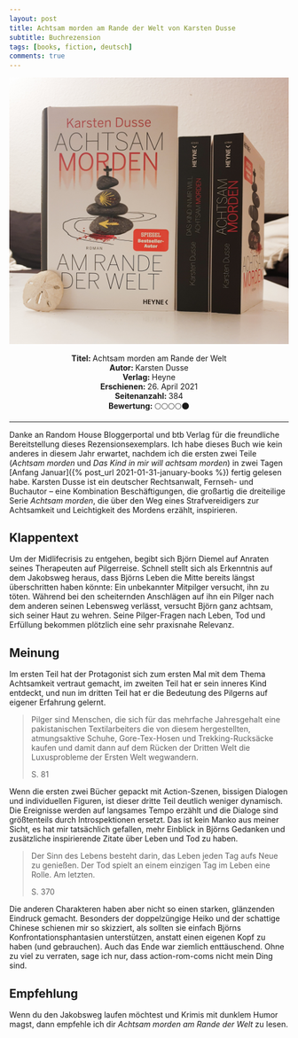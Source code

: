 ```yaml
---
layout: post
title: Achtsam morden am Rande der Welt von Karsten Dusse
subtitle: Buchrezension
tags: [books, fiction, deutsch]
comments: true
---
```


![cover](../assets/img/achtsammorden.jpg)

<div align="center"><strong>Titel: </strong>Achtsam morden am Rande der Welt</div>
<div align="center"><strong>Autor: </strong>Karsten Dusse</div>
<div align="center"><strong>Verlag: </strong>Heyne</div>
<div align="center"><strong>Erschienen: </strong>26. April 2021</div>
<div align="center"><strong>Seitenanzahl: </strong>384</div>
<div align="center"><strong>Bewertung: </strong> 🌕🌕🌕🌕🌑</div>

___

Danke an Random House Bloggerportal und btb Verlag für die freundliche Bereitstellung dieses Rezensionsexemplars. Ich habe dieses Buch wie kein anderes in diesem Jahr erwartet, nachdem ich die ersten zwei Teile (*Achtsam morden* und *Das Kind in mir will achtsam morden*) in zwei Tagen [Anfang Januar]({% post_url 2021-01-31-january-books %}) fertig gelesen habe. Karsten Dusse ist ein deutscher Rechtsanwalt, Fernseh- und Buchautor – eine Kombination Beschäftigungen, die großartig die dreiteilige Serie *Achtsam morden*, die über den Weg eines Strafvereidigers zur Achtsamkeit und Leichtigkeit des Mordens erzählt, inspirieren.

## Klappentext
Um der Midlifecrisis zu entgehen, begibt sich Björn Diemel auf Anraten seines Therapeuten auf Pilgerreise. Schnell stellt sich als Erkenntnis auf dem Jakobsweg heraus, dass Björns Leben die Mitte bereits längst überschritten haben könnte: Ein unbekannter Mitpilger versucht, ihn zu töten.
Während bei den scheiternden Anschlägen auf ihn ein Pilger nach dem anderen seinen Lebensweg verlässt, versucht Björn ganz achtsam, sich seiner Haut zu wehren. Seine Pilger-Fragen nach Leben, Tod und Erfüllung bekommen plötzlich eine sehr praxisnahe Relevanz.

## Meinung
Im ersten Teil hat der Protagonist sich zum ersten Mal mit dem Thema Achtsamkeit vertraut gemacht, im zweiten Teil hat er sein inneres Kind entdeckt, und nun im dritten Teil hat er die Bedeutung des Pilgerns auf eigener Erfahrung gelernt. 

> Pilger sind Menschen, die sich für das mehrfache Jahresgehalt eine pakistanischen Textilarbeiters die von diesem hergestellten, atmungsaktive Schuhe, Gore-Tex-Hosen und Trekking-Rucksäcke kaufen und damit dann auf dem Rücken der Dritten Welt die Luxusprobleme der Ersten Welt wegwandern. 
>
> S. 81

Wenn die ersten zwei Bücher gepackt mit Action-Szenen, bissigen Dialogen und individuellen Figuren, ist dieser dritte Teil deutlich weniger dynamisch. Die Ereignisse werden auf langsames Tempo erzählt und die Dialoge sind größtenteils durch Introspektionen ersetzt. Das ist kein Manko aus meiner Sicht, es hat mir tatsächlich gefallen, mehr Einblick in Björns Gedanken und zusätzliche inspirierende Zitate über Leben und Tod zu haben.

> Der Sinn des Lebens besteht darin, das Leben jeden Tag aufs Neue zu genießen. Der Tod spielt an einem einzigen Tag im Leben eine Rolle. Am letzten.
> 
> S. 370

Die anderen Charakteren haben aber nicht so einen starken, glänzenden Eindruck gemacht. Besonders der doppelzüngige Heiko und der schattige Chinese schienen mir so skizziert, als sollten sie einfach Björns Konfrontationsphantasien unterstützen, anstatt einen eigenen Kopf zu haben (und gebrauchen). Auch das Ende war ziemlich enttäuschend. Ohne zu viel zu verraten, sage ich nur, dass action-rom-coms nicht mein Ding sind.

## Empfehlung
Wenn du den Jakobsweg laufen möchtest und Krimis mit dunklem Humor magst, dann empfehle ich dir *Achtsam morden am Rande der Welt* zu lesen.

